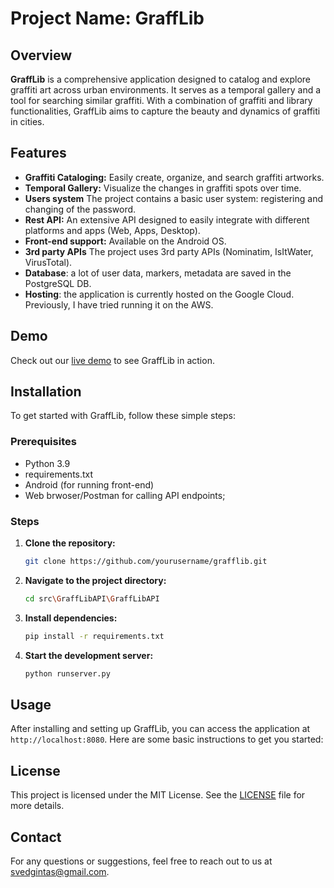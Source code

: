 # Project Name: **GraffLib**

## Overview
**GraffLib** is a comprehensive application designed to catalog and explore graffiti art across urban environments. It serves as a temporal gallery and a tool for searching similar graffiti. With a combination of graffiti and library functionalities, GraffLib aims to capture the beauty and dynamics of graffiti in cities.

## Features
- **Graffiti Cataloging:** Easily create, organize, and search graffiti artworks.
- **Temporal Gallery:** Visualize the changes in graffiti spots over time.
- **Users system** The project contains a basic user system: registering and changing of the password.
- **Rest API:** An extensive API designed to easily integrate with different platforms and apps (Web, Apps, Desktop).
- **Front-end support:** Available on the Android OS.
- **3rd party APIs** The project uses 3rd party APIs (Nominatim, IsItWater, VirusTotal).
- **Database**: a lot of user data, markers, metadata are saved in the PostgreSQL DB.
- **Hosting**: the application is currently hosted on the Google Cloud. Previously, I have tried running it on the AWS.

## Demo
Check out our [live demo](#) to see GraffLib in action.

## Installation
To get started with GraffLib, follow these simple steps:

### Prerequisites
- Python 3.9
- requirements.txt
- Android (for running front-end)
- Web brwoser/Postman for calling API endpoints;

### Steps
1. **Clone the repository:**
    ```bash
    git clone https://github.com/yourusername/grafflib.git
    ```
2. **Navigate to the project directory:**
    ```bash
    cd src\GraffLibAPI\GraffLibAPI
    ```
3. **Install dependencies:**
    ```bash
    pip install -r requirements.txt
    ```
    
4. **Start the development server:**
    ```bash
   python runserver.py
    ```
## Usage
After installing and setting up GraffLib, you can access the application at `http://localhost:8080`. Here are some basic instructions to get you started:

## License
This project is licensed under the MIT License. See the [LICENSE](LICENSE) file for more details.

## Contact
For any questions or suggestions, feel free to reach out to us at [svedgintas@gmail.com](mailto:svedgintas@gmail.com).
